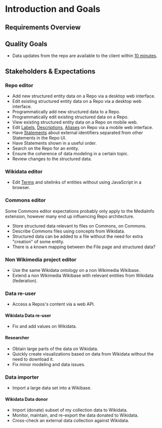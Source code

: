 # Introduction and Goals

## Requirements Overview

## Quality Goals

- Data updates from the repo are available to the client within [10 minutes](https://gerrit.wikimedia.org/r/plugins/gitiles/operations/puppet/+/e3423c8627067a8de8352b9b7f3c59870d9b47c5/modules/icinga/manifests/monitor/wikidata.pp#10).

## Stakeholders & Expectations

### Repo editor

- Add new structured entity data on a Repo via a desktop web interface.
- Edit existing structured entity data on a Repo via a desktop web interface.
- Programmatically add new structured data to a Repo.
- Programmatically edit existing structured data on a Repo.
- View existing structured entity data on a Repo on mobile web.
- Edit [Labels](../overview/12-Glossary.md#label), [Descriptions](../overview/12-Glossary.md#description), [Aliases](../overview/12-Glossary.md#alias) on Repo via a mobile web interface.
- Have [Statements](../overview/12-Glossary.md#statement) about external identifiers separated from other Statements in the Repo UI.
- Have Statements shown in a useful order.
- Search on the Repo for an entity.
- Ensure the coherence of data modeling in a certain topic.
- Review changes to the structured data.

### Wikidata editor

- Edit [Terms](../overview/12-Glossary.md#term) and sitelinks of entities without using JavaScript in a browser.

### Commons editor

Some Commons editor expectations probably only apply to the MediaInfo extension, however many end up influencing Repo architecture.

- Store structured data relevant to files on Commons, on Commons.
- Describe Commons files using concepts from Wikidata.
- Structured data can be added to a file without the need for extra "creation" of some entity.
- There is a known mapping between the File page and structured data?

### Non Wikimedia project editor

- Use the same Wikidata ontology on a non Wikimedia Wikibase.
- Extend a non Wikimedia Wikibase with relevant entities from Wikidata (federation).

### Data re-user

- Access a Repos's content via a web API.

#### Wikidata Data re-user

- Fix and add values on Wikidata.

#### Researcher

- Obtain large parts of the data on Wikidata.
- Quickly create visualizations based on data from Wikidata without the need to download it.
- Fix minor modeling and data issues.

### Data importer

- Import a large data set into a Wikibase.

#### Wikidata Data donor

- Import (donate) subset of my collection data to Wikidata.
- Monitor, maintain, and re-export the data donated to Wikidata.
- Cross-check an external data collection against Wikidata.
